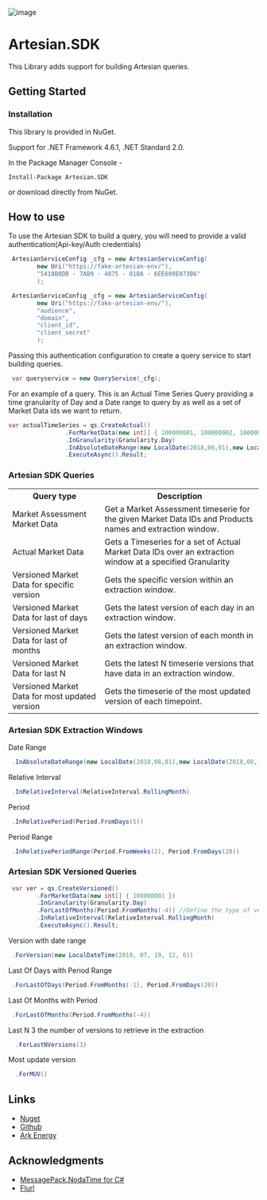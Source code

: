 ![image](http://www.ark-energy.eu/wp-content/uploads/ark-dark.png)
# Artesian.SDK

This Library adds support for building Artesian queries.

## Getting Started
### Installation
This library is provided in NuGet.

Support for .NET Framework 4.6.1, .NET Standard 2.0.

In the Package Manager Console -
```
Install-Package Artesian.SDK
```

or download directly from NuGet.

## How to use
To use the Artesian SDK to build a query, you will need to provide a valid authentication(Api-key/Auth credentials)
```csharp
 ArtesianServiceConfig _cfg = new ArtesianServiceConfig(
		new Uri("https://fake-artesian-env/"),
		"5418B0DB - 7AB9 - 4875 - 81BA - 6EE609E073B6"
		);

 ArtesianServiceConfig _cfg = new ArtesianServiceConfig(
		new Uri("https://fake-artesian-env/"),
		"audience",
		"domain",
		"client_id",
		"client_secret"
		);
```
Passing this authentication configuration to create a query service to start building queries.
```csharp
 var queryservice = new QueryService(_cfg);
```
For an example of a query. This is an Actual Time Series Query providing a time granularity of Day 
and a Date range to query by as well as a set of Market Data ids we want to return.
```csharp
var actualTimeSeries = qs.CreateActual()
                .ForMarketData(new int[] { 100000001, 100000002, 100000003 })
                .InGranularity(Granularity.Day)
                .InAbsoluteDateRange(new LocalDate(2018,08,01),new LocalDate(2018,08,10))
                .ExecuteAsync().Result;
```
### Artesian SDK Queries
<table>
  <tr><th>Query type</th><th>Description</th></tr>
  <tr><td>Market Assessment Market Data</td><td>Get a Market Assessment timeserie for the given Market Data IDs and Products names and extraction window.</td></tr>
  <tr><td>Actual Market Data</td><td>Gets a Timeseries for a set of Actual Market Data IDs over an extraction window at a specified Granularity</td></tr>
  <tr><td>Versioned Market Data for specific version</td><td>Gets the specific version within an extraction window.</td></tr>
  <tr><td>Versioned Market Data for last of days</td><td>Gets the latest version of each day in an extraction window.</td></tr>
  <tr><td>Versioned Market Data for last of months</td><td>Gets the latest version of each month in an extraction window.</td></tr>
  <tr><td>Versioned Market Data for last N</td><td>Gets the latest N timeserie versions that have data in an extraction window.</td></tr>
  <tr><td>Versioned Market Data for most updated version</td><td>Gets the timeserie of the most updated version of each timepoint.</td></tr>
</table>

### Artesian SDK Extraction Windows

Date Range
```csharp
 .InAbsoluteDateRange(new LocalDate(2018,08,01),new LocalDate(2018,08,10)
```
Relative Interval
```csharp
 .InRelativeInterval(RelativeInterval.RollingMonth)
```
Period
```csharp
 .InRelativePeriod(Period.FromDays(5))
```
Period Range
```csharp
 .InRelativePeriodRange(Period.FromWeeks(2), Period.FromDays(20))
```

### Artesian SDK Versioned Queries
```csharp
 var ver = qs.CreateVersioned()
		.ForMarketData(new int[] { 100000001 })
		.InGranularity(Granularity.Day)
		.ForLastOfMonths(Period.FromMonths(-4)) //Define the type of versioned query and provide an extraction time window
		.InRelativeInterval(RelativeInterval.RollingMonth)
		.ExecuteAsync().Result;
```
Version with date range
```csharp
 .ForVersion(new LocalDateTime(2018, 07, 19, 12, 0))
```
Last Of Days with Period Range
```csharp
 .ForLastOfDays(Period.FromMonths(-1), Period.FromDays(20))
```
Last Of Months with Period
```csharp
 .ForLastOfMonths(Period.FromMonths(-4))
```
Last N 3 the number of versions to retrieve in the extraction
```csharp
  .ForLastNVersions(3)
```
Most update version
```csharp
  .ForMUV()
```
## Links
* [Nuget](https://www.nuget.org/packages/Artesian.SDK/)
* [Github](https://github.com/ARKlab/Artesian.SDK)
* [Ark Energy](http://www.ark-energy.eu/)

## Acknowledgments
* [MessagePack.NodaTime for C#](https://github.com/ARKlab/MessagePack)
* [Flurl](https://flurl.io/docs/fluent-url/)
